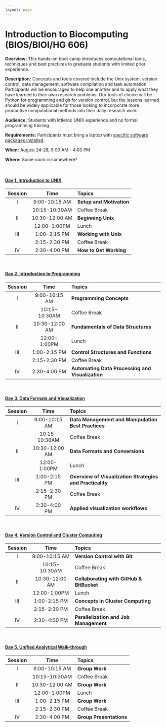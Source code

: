 ```yaml
---
layout: page
---
```


# Introduction to Biocomputing (BIOS/BIOI/HG 606) 

**Overview:** This hands-on boot camp introduces computational tools, techniques and best practices to graduate students with limited prior experience.

**Description:** Concepts and tools covered include the Unix system, version control, data management, software compilation and task automation. Participants will be encouraged to help one another and to apply what they have learned to their own research problems. Our tools of choice will be Python for programming and git for version control, but the lessons learned should be widely applicable for those looking to incorporate more productive computational methods into their daily research work.

**Audience:** Students with little/no UNIX experience and no formal programming training

**Requirements:** Participants must bring a laptop with [specific software packages installed](/setup/).

**When:** August 24-28, 9:00 AM - 4:00 PM 

**Where:** Some room in somewhere?

<br>

#### [Day 1. Introduction to UNIX](/day1/) 

| Session | Time           | Topics                   | 
| :-----: |:--------------:| :----------------------- | 
| I       | 9:00-10:15 AM  | **Setup and Motivation** | 
|         | 10:15-10:30AM  | Coffee Break             | 
| II      | 10:30-12:00 AM | **Beginning Unix**       | 
|         | 12:00-1:00PM   | Lunch                    | 
| III     | 1:00-2:15 PM   | **Working with Unix**    | 
|         | 2:15-2:30 PM   | Coffee Break             | 
| IV      | 2:30-4:00 PM   | **How to Get Working**   | 

<br>

#### [Day 2. Introduction to Programming](/day2/)

| Session | Time           | Topics                   | 
| :-----: |:--------------:| :----------------------- | 
| I       | 9:00-10:15 AM  | **Programming Concepts** | 
|         | 10:15-10:30AM  | Coffee Break             | 
| II      | 10:30-12:00 AM | **Fundamentals of Data Structures**       | 
|         | 12:00-1:00PM   | Lunch                    | 
| III     | 1:00-2:15 PM   | **Control Structures and Functions**    | 
|         | 2:15-2:30 PM   | Coffee Break             | 
| IV      | 2:30-4:00 PM   | **Automating Data Processing and Visualization**   | 

<br>

#### [Day 3. Data Formats and Visualization](/day3/) 

| Session | Time           | Topics                   | 
| :-----: |:--------------:| :----------------------- | 
| I       | 9:00-10:15 AM  | **Data Management and Manipulation Best Practices** | 
|         | 10:15-10:30AM  | Coffee Break             | 
| II      | 10:30-12:00 AM | **Data Formats and Conversions**       | 
|         | 12:00-1:00PM   | Lunch                    | 
| III     | 1:00-2:15 PM   | **Overview of Visualization Strategies and Practicality**    | 
|         | 2:15-2:30 PM   | Coffee Break             | 
| IV      | 2:30-4:00 PM   | **Applied visualization workflows**   | 

<br>

#### [Day 4. Version Control and Cluster Computing](/day4/)

| Session | Time           | Topics                   | 
| :-----: |:--------------:| :----------------------- | 
| I       | 9:00-10:15 AM  | **Version Control with Git** | 
|         | 10:15-10:30AM  | Coffee Break             | 
| II      | 10:30-12:00 AM | **Collaborating with GitHub & BitBucket**       | 
|         | 12:00-1:00PM   | Lunch                    | 
| III     | 1:00-2:15 PM   | **Concepts in Cluster Computing**    | 
|         | 2:15-2:30 PM   | Coffee Break             | 
| IV      | 2:30-4:00 PM   | **Parallelization and Job Management**   | 

<br>

#### [Day 5. Unified Analytical Walk-through](/day5/) 

| Session | Time           | Topics                   | 
| :-----: |:--------------:| :----------------------- | 
| I       | 9:00-10:15 AM  | **Group Work**           | 
|         | 10:15-10:30AM  | Coffee Break             | 
| II      | 10:30-12:00 AM | **Group Work**           | 
|         | 12:00-1:00PM   | Lunch                    | 
| III     | 1:00-2:15 PM   | **Group Work**           | 
|         | 2:15-2:30 PM   | Coffee Break             | 
| IV      | 2:30-4:00 PM   | **Group Presentations**  | 


<br>


